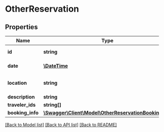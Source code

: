 # OtherReservation

## Properties
Name | Type | Description | Notes
------------ | ------------- | ------------- | -------------
**id** | **string** | Uniquely identifies this other reservation in this travel record. This ID is persistent, and remains the same for the lifetime of the travel record. | 
**date** | [**\DateTime**](Date.md) | Date on which this other reservation will begin, in the &lt;a href&#x3D;\&quot;https://en.wikipedia.org/wiki/ISO_8601\&quot;&gt;ISO 8601&lt;/a&gt; date format yyyy-MM-dd. | 
**location** | **string** | A 3 letter &lt;a href&#x3D;\&quot;https://en.wikipedia.org/wiki/International_Air_Transport_Association_airport_code\&quot;&gt;IATA code&lt;/a&gt; that identifies where this other reservation will occur. | 
**description** | **string** | A free-text description of this reservation, that will inform you of its functional meaning. | [optional] 
**traveler_ids** | **string[]** | Traveler identifiers to indicate the travelers to whom this reservation applies. | 
**booking_info** | [**\Swagger\Client\Model\OtherReservationBookingInfo**](OtherReservationBookingInfo.md) | The status of this reservation. | 

[[Back to Model list]](../README.md#documentation-for-models) [[Back to API list]](../README.md#documentation-for-api-endpoints) [[Back to README]](../README.md)


